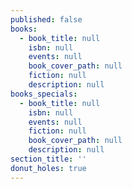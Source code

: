 ```yaml
---
published: false
books:
  - book_title: null
    isbn: null
    events: null
    book_cover_path: null
    fiction: null
    description: null
books_specials:
  - book_title: null
    isbn: null
    events: null
    fiction: null
    book_cover_path: null
    description: null
section_title: ''
donut_holes: true
---
```

